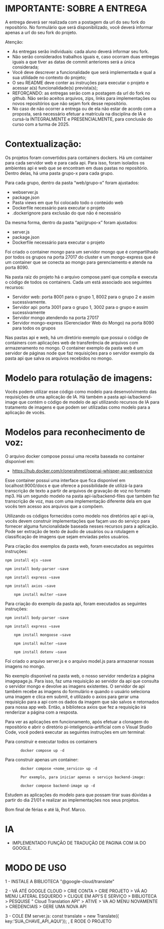 # IMPORTANTE: SOBRE A ENTREGA

A entrega deverá ser realizada com a postagem da url do seu fork do repositório. No formulário que será disponibilizado, você deverá informar apenas a url do seu fork do projeto.

Atenção:
- As entregas serão individuais: cada aluno deverá informar seu fork.
- Não serão considerados trabalhos iguais e, caso ocorram duas entregas iguais a que tiver as datas de commit anteriores será a única considerada;
- Você deve descrever a funcionalidade que será implementada e qual a sua utilidade no contexto do projeto;
- O seu README deve conter as instruções para executar o projeto e acessar a(s) funcionalidade(s) prevista(s);
- REFORÇANDO: as entregas serão com a postagem da url do fork no github. Não serão aceitos arquivos, zips, links para implementações ou novos repositórios que não sejam fork desse repositório.
- No caso de não ocorrer a entrega ou de ela não estar de acordo com a proposta, será necessário efetuar a matrícula na disciplina de IA e cursá-la INTEGRALMENTE e PRESENCIALMENTE, para conclusão do curso com a turma de 2025.

# Contextualização:

Os projetos foram convertidos para containers dockers. Há um container para cada servidor web e para cada api. Para isso, foram isolados os ambientes api e web que se encontram em duas pastas no repositório. Dentro delas, há uma pasta grupo-x para cada grupo. 


Para cada grupo, dentro da pasta “web/grupo-x” foram ajustados:
- webserver.js 
- package.json
- Pasta views em que foi colocado todo o conteúdo web
- Dockerfile necessário para executar o projeto
- .dockerignore para exclusão do que não é necessário


Da mesma forma, dentro da pasta “api/grupo-x” foram ajustados:
- server.js 
- package.json
- Dockerfile necessário para executar o projeto


Foi criado o container mongo para um servidor mongo que é compartilhado por todos os grupos na porta 27017 do cluster e um mongo-express que é um container que se conecta ao mongo para gerenciamento e atende na porta 8090.


Na pasta raiz do projeto há o arquivo compose.yaml que compila e executa o código de todos os containers. Cada um está associado aos seguintes recursos:
- Servidor web: porta 8001 para o grupo 1, 8002 para o grupo 2 e assim sucessivamente.
- Servidor api: porta 3001 para o grupo 1, 3002 para o grupo e  assim sucessivamente
- Servidor mongo atendendo na porta 27017
- Servidor mongo-express (Gerenciador Web do Mongo) na porta 8090 para todos os grupos


Nas pastas api e web, há um diretório exemplo que possui o código de containers com aplicações web de transferência de arquivos com armazenamento no mongo. O container exemplo da pasta web é um servidor de páginas node que faz requisições para o servidor exemplo da pasta api que salva os arquivos recebidos no mongo. 

# Modelo para rotulação de imagens:
Vocês podem utilizar esse código como modelo para desenvolvimento das requisições de uma aplicação de IA. Há também a pasta api-ia/backend-image que contém o código de modelo de api utilizando recursos de IA para tratamento de imagens e que podem ser utilizadas como modelo para a aplicação de vocês.


# Modelos para reconhecimento de voz:
O arquivo docker compose possui uma receita baseada no container disponível em:


 - https://hub.docker.com/r/onerahmet/openai-whisper-asr-webservice


Esse container possui uma interface que fica disponível em localhost:9000/docs e que oferece a possibilidade de utilizá-la para transcrição de texto a partir de arquivos de gravação de voz no formato mp3. 
Há um segundo modelo na pasta api-ia/backend-files que também faz transcrição de voz, mas com uma implementação diferente dela em que vocês tem acesso aos arquivos que a compõem. 


Utilizando os códigos fornecidos como modelo nos diretórios api e api-ia, vocês devem construir implementações que façam uso do serviço para fornecer alguma funcionalidade baseada nesses recursos para a aplicação. Pode ser extração de texto de áudio de usuários ou a rotulagem e classificação de imagens que sejam enviadas pelos usuários. 


Para criação dos exemplos da pasta web, foram executados as seguintes instruções:

	npm install ejs –save

	npm install body-parser –save

	npm install express –save

	npm install axios –save

        npm install multer –save

Para criação do exemplo da pasta api, foram executados as seguintes instruções:

	npm install body-parser –save

	npm install express –save

        npm install mongoose –save

        npm install multer –save

        npm install dotenv –save


Foi criado o arquivo server.js e o arquivo model.js para armazenar nossas imagens no mongo. 


No exemplo disponível na pasta web, o nosso servidor renderiza a página imagepage.js. Para isso, faz uma requisição ao servidor da api que consulta o servidor mongo e devolve as imagens existentes. O servidor de api também recebe as imagens do formulário e quando o usuário seleciona uma imagem e clica em submit, é utilizado o axios para gerar uma requisição para a api com os dados da imagem que são salvos e retornados para nossa app web. Então, a biblioteca axios que fez a requisição irá renderizar a página com a resposta.


Para ver as aplicações em funcionamento, após efetuar a clonagem do repositório e abrir o diretório pi-inteligencia-artificial com o Visual Studio Code, você poderá executar as seguintes instruções em um terminal:

Para construir e executar todos os containers

           docker compose up -d

Para construir apenas um container:

           docker compose <nome_servico> up -d

           Por exemplo, para iniciar apenas o serviço backend-image:

           docker compose backend-image up -d

Estudem as aplicações do modelo para que possam tirar suas dúvidas a partir do dia 21/01 e realizar as implementações nos seus projetos. 

Bom final de férias e até lá,
Prof. Marco.


# IA
 - IMPLEMENTADO FUNÇÃO DE TRADUÇÃO DE PAGINA COM IA DO GOOGLE.

# MODO DE USO

1 - INSTALE A BIBLIOTECA "@google-cloud/translate"

2 - VÁ ATÉ GOOGLE CLOUD > CRIE CONTA > CRIE PROJETO > VÁ AO MENU LATERAL ESQUERDO > CLIQUE EM API'S E SERVIÇO > BIBLIOTECA > PESQUISE " Cloud Translation API" > ATIVE > VA AO MENU NOVAMENTE  > CREDENCIAIS > GERE UMA NOVA API

3 - COLE EM server.js: const translate = new Translate({ key:'SUA_CHAVE_API_AQUI'}); , E RODE O PROJETO

